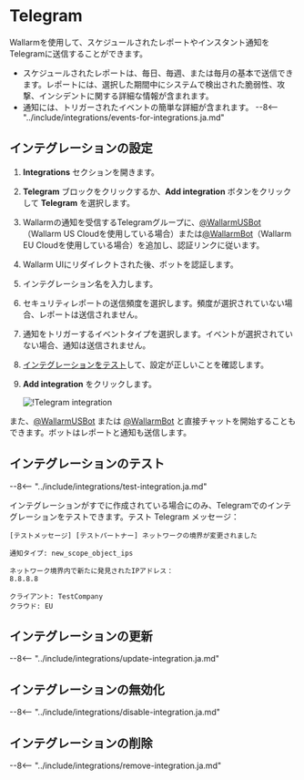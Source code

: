# Telegram

Wallarmを使用して、スケジュールされたレポートやインスタント通知をTelegramに送信することができます。

* スケジュールされたレポートは、毎日、毎週、または毎月の基本で送信できます。レポートには、選択した期間中にシステムで検出された脆弱性、攻撃、インシデントに関する詳細な情報が含まれます。
* 通知には、トリガーされたイベントの簡単な詳細が含まれます。
    --8<-- "../include/integrations/events-for-integrations.ja.md"

## インテグレーションの設定

1. **Integrations** セクションを開きます。
2. **Telegram** ブロックをクリックするか、**Add integration** ボタンをクリックして **Telegram** を選択します。
3. Wallarmの通知を受信するTelegramグループに、[@WallarmUSBot](https://t.me/WallarmUSBot)（Wallarm US Cloudを使用している場合）または[@WallarmBot](https://t.me/WallarmBot)（Wallarm EU Cloudを使用している場合）を追加し、認証リンクに従います。
4. Wallarm UIにリダイレクトされた後、ボットを認証します。
5. インテグレーション名を入力します。
6. セキュリティレポートの送信頻度を選択します。頻度が選択されていない場合、レポートは送信されません。
7. 通知をトリガーするイベントタイプを選択します。イベントが選択されていない場合、通知は送信されません。
8. [インテグレーションをテスト](#testing-integration)して、設定が正しいことを確認します。
9. **Add integration** をクリックします。

    ![!Telegram integration](../../../images/user-guides/settings/integrations/add-telegram-integration.png)

また、[@WallarmUSBot](https://t.me/WallarmUSBot) または [@WallarmBot](https://t.me/WallarmBot) と直接チャットを開始することもできます。ボットはレポートと通知も送信します。

## インテグレーションのテスト

--8<-- "../include/integrations/test-integration.ja.md"

インテグレーションがすでに作成されている場合にのみ、Telegramでのインテグレーションをテストできます。テスト Telegram メッセージ：

```
[テストメッセージ] [テストパートナー] ネットワークの境界が変更されました

通知タイプ: new_scope_object_ips

ネットワーク境界内で新たに発見されたIPアドレス：
8.8.8.8

クライアント: TestCompany
クラウド: EU
```

## インテグレーションの更新

--8<-- "../include/integrations/update-integration.ja.md"

## インテグレーションの無効化

--8<-- "../include/integrations/disable-integration.ja.md"

## インテグレーションの削除

--8<-- "../include/integrations/remove-integration.ja.md"